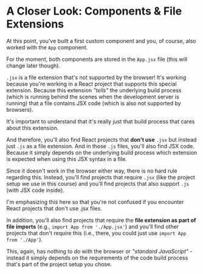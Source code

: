 # A Closer Look: Components & File Extensions

At this point, you've built a first custom component and you, of course, also worked with the `App` component.

For the moment, both components are stored in the `App.jsx` file (this will change later though).

`.jsx` is a file extension that's not supported by the browser! It's working because you're working in a React project that supports this special extension. Because this extension <i>"tells"</i> the underlying build process (which is running behind the scenes when the development server is running) that a file contains JSX code (which is also not supported by browsers).

It's important to understand that it's really just that build process that cares about this extension.

And therefore, you'll also find React projects that <b>don't use</b> `.jsx` but instead just `.js` as a file extension. And in those `.js` files, you'll also find JSX code. Because it simply depends on the underlying build process which extension is expected when using this JSX syntax in a file.

Since it doesn't work in the browser either way, there is no hard rule regarding this. Instead, you'll find projects that require `.jsx` (like the project setup we use in this course) and you'll find projects that also support `.js` (with JSX code inside).

I'm emphasizing this here so that you're not confused if you encounter React projects that don't use .jsx files.

In addition, you'll also find projects that require the <b>file extension as part of file imports</b> (e.g., `import App from './App.jsx'`) and you'll find other projects that don't require this (i.e., there, you could just use `import App from './App'`).

This, again, has nothing to do with the browser or <i>"standard JavaScript"</i> - instead it simply depends on the requirements of the code build process that's part of the project setup you chose.
